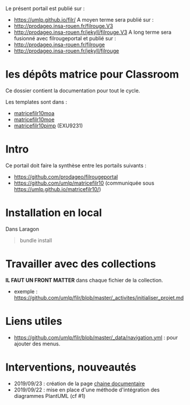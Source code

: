 Le présent portail est publié sur :
 - https://umlp.github.io/filr/
A moyen terme sera publié sur :
 - http://prodageo.insa-rouen.fr/filrouge.V3
 - http://prodageo.insa-rouen.fr/jekyll/filrouge.V3
A long terme sera fusionné avec filrougeportal et publié sur :
 - http://prodageo.insa-rouen.fr/filrouge
 - http://prodageo.insa-rouen.fr/jekyll/filrouge

# les dépôts matrice pour Classroom

Ce dossier contient la documentation pour tout le cycle.

Les templates sont dans :
 - [matricefilr10moa](https://github.com/umlp/matricefilr10moa)
 - [matricefilr10moe](https://github.com/umlp/matricefilr10moE)
 - [matricefilr10pimp](https://github.com/frederic-baucher/EXU9231) (EXU9231)


# Intro
Ce portail doit faire la synthèse entre les portails suivants :
 - https://github.com/prodageo/filrougeportal
 - https://github.com/umlp/matricefilr10 (communiquée sous https://umlp.github.io/matricefilr10/)
 
# Installation en local
Dans Laragon
> bundle install

# Travailler avec des collections
__IL FAUT UN FRONT MATTER__ dans chaque fichier de la collection.
 - exemple : https://github.com/umlp/filr/blob/master/_activites/initialiser_projet.md

# Liens utiles
 - https://github.com/umlp/filr/blob/master/_data/navigation.yml : pour ajouter des menus.

# Interventions, nouveautés

 - 2019/09/23 : création de la page [chaine documentaire](https://github.com/umlp/filr/blob/master/chainedoc/index.md)
 - 2019/09/22 : mise en place d'une méthode d'intégration des diagrammes PlantUML (cf #1)
